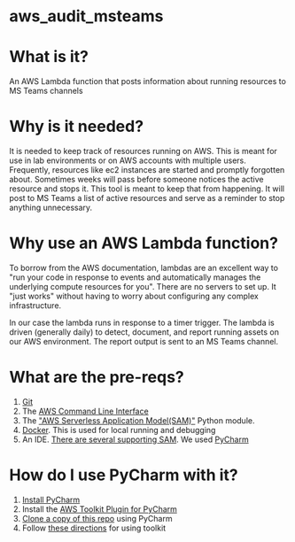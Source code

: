 # aws_audit_msteams

# What is it?
An AWS Lambda function that posts information about running resources to MS Teams channels

# Why is it needed? 
It is needed to keep track of resources running on AWS.  This is meant for use in lab environments or on AWS accounts with multiple users.  
Frequently, resources like ec2 instances are started and promptly forgotten about.  Sometimes weeks will pass before someone notices 
the active resource and stops it.  This tool is meant to keep that from happening.  It will post to MS Teams a list of active resources and serve 
as a reminder to stop anything unnecessary.

# Why use an AWS Lambda function?
To borrow from the AWS documentation, lambdas are an excellent way to "run your code in response to events and automatically manages the underlying compute resources for you".  There are no servers to set up.  It "just works" without having to worry about configuring any complex infrastructure.  

In our case the lambda runs in response to a timer trigger.  The lambda is driven (generally daily) to detect, document, and report running assets on our AWS environment. The report output is sent to an MS Teams channel.   

# What are the pre-reqs?
1. [Git][11] 
1. The [AWS Command Line Interface][6]
1. The ["AWS Serverless Application Model(SAM)"][3] Python module.
1. [Docker][7]. This is used for local running and debugging  
1. An IDE. [There are several supporting SAM][4]. We used [PyCharm][5] 

# How do I use PyCharm with it?
1. [Install PyCharm][8]
1. Install the [AWS Toolkit Plugin for PyCharm][9]
1. [Clone a copy of this repo][10] using PyCharm
1. Follow [these directions][12] for using toolkit


[3]: https://docs.aws.amazon.com/serverless-application-model/index.html
[4]: https://docs.aws.amazon.com/serverless-application-model/latest/developerguide/what-is-sam.html
[5]: https://www.jetbrains.com/pycharm/
[6]: https://aws.amazon.com/cli/
[7]: https://www.docker.com/products/docker-desktop
[8]: https://www.jetbrains.com/help/pycharm/installation-guide.html?section=Windows
[9]: https://docs.aws.amazon.com/toolkit-for-jetbrains/latest/userguide/setup-toolkit.html
[10]: https://www.jetbrains.com/help/pycharm/manage-projects-hosted-on-github.html
[11]: https://git-scm.com/book/en/v2/Getting-Started-Installing-Git
[12]: https://docs.aws.amazon.com/toolkit-for-jetbrains/latest/userguide/building-lambda.html